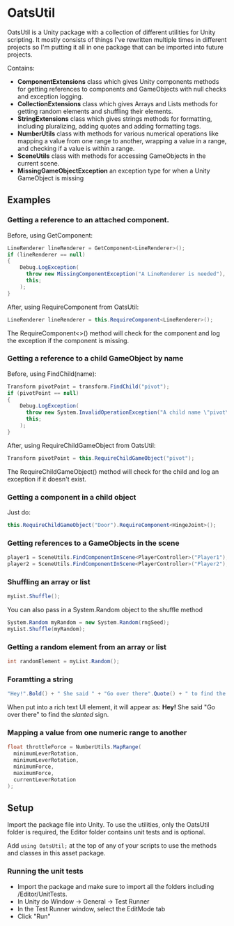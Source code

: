 # OatsUtil

OatsUtil is a Unity package with a collection of different utilities for Unity scripting. It mostly consists of things I've rewritten multiple times in different projects so I'm putting it all in one package that can be imported into future projects.

Contains:
* <b>ComponentExtensions</b> class which gives Unity components methods for getting references to components and GameObjects with null checks and exception logging.
* <b>CollectionExtensions</b> class which gives Arrays and Lists methods for getting random elements and shuffling their elements.
* <b>StringExtensions</b> class which gives strings methods for formatting, including pluralizing, adding quotes and adding formatting tags.
* <b>NumberUtils</b> class with methods for various numerical operations like mapping a value from one range to another, wrapping a value in a range, and checking if a value is within a range.
* <b>SceneUtils</b> class with methods for accessing GameObjects in the current scene.
* <b>MissingGameObjectException</b> an exception type for when a Unity GameObject is missing

## Examples
### Getting a reference to an attached component.
Before, using GetComponent:
```C#
LineRenderer lineRenderer = GetComponent<LineRenderer>();
if (lineRenderer == null)
{
    Debug.LogException(
      throw new MissingComponentException("A LineRenderer is needed"),
      this;
    );
}
```
After, using RequireComponent from OatsUtil:
```C#
LineRenderer lineRenderer = this.RequireComponent<LineRenderer>();
```
The RequireComponent<>() method will check for the component and log the exception if the component is missing.

### Getting a reference to a child GameObject by name
Before, using FindChild(name):
```C#
Transform pivotPoint = transform.FindChild("pivot");
if (pivotPoint == null)
{
    Debug.LogException(
      throw new System.InvalidOperationException("A child name \"pivot\" is needed"),
      this;
    ); 
}
```

After, using RequireChildGameObject from OatsUtil:
```C#
Transform pivotPoint = this.RequireChildGameObject("pivot");
```
The RequireChildGameObject() method will check for the child and log an exception if it doesn't exist.

### Getting a component in a child object
Just do:
```C#
this.RequireChildGameObject("Door").RequireComponent<HingeJoint>();
```

### Getting references to a GameObjects in the scene
```C#
player1 = SceneUtils.FindComponentInScene<PlayerController>("Player1");
player2 = SceneUtils.FindComponentInScene<PlayerController>("Player2");
```

### Shuffling an array or list
```C#
myList.Shuffle();
```
You can also pass in a System.Random object to the shuffle method
```C#
System.Random myRandom = new System.Random(rngSeed);
myList.Shuffle(myRandom);
```

### Getting a random element from an array or list
```C#
int randomElement = myList.Random();
```
### Foramtting a string
```C#
"Hey!".Bold() + " She said " + "Go over there".Quote() + " to find the " + "stanted".Italic() + " sign."
```
When put into a rich text UI element, it will appear as: <b>Hey!</b> She said "Go over there" to find the <i>slanted</i> sign.

### Mapping a value from one numeric range to another
```C#
float throttleForce = NumberUtils.MapRange(
  minimumLeverRotation,
  minimumLeverRotation,
  minimumForce,
  maximumForce,
  currentLeverRotation
);
```

## Setup
Import the package file into Unity. To use the utilities, only the OatsUtil folder is required, the Editor folder contains unit tests and is optional.

Add `using OatsUtil;` at the top of any of your scripts to use the methods and classes in this asset package.

### Running the unit tests
* Import the package and make sure to import all the folders including /Editor/UnitTests. 
* In Unity do Window -> General -> Test Runner
* In the Test Runner window, select the EditMode tab
* Click "Run"
